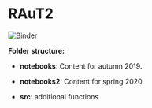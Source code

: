 # RAuT2

[![Binder](https://mybinder.org/badge_logo.svg)](https://mybinder.org/v2/gh/only1sale/RAuT2/master)



**Folder structure:**

- **notebooks**: Content for autumn 2019.

- **notebooks2**: Content for spring 2020. 
- **src**: additional functions